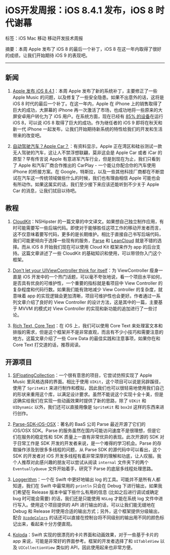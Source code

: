 # iOS开发周报：iOS 8.4.1 发布，iOS 8 时代谢幕

标签：iOS Mac 移动 移动开发技术周报

摘要：本周 Apple 发布了 iOS 8 的最后一个补丁，iOS 8 在这一年内取得了很好的成绩，让我们开始期待 iOS 9 的表现吧。

---

## 新闻

1. [Apple 发布 iOS 8.4.1](https://support.apple.com/en-us/HT205030)：本周 Apple 发布了新的系统补丁，主要修正了一些 Apple Music 的问题，以及修复了一些安全隐患。如果不出意外的话，这将是 iOS 8 时代的最后一个补丁。在这一年内，Apple 在 iPhone 上的销售取得了巨大的成功，大屏幕的 iPhone 再一次激活了市场，也成功地将一些原来的大屏安卓用户转化为了 iOS 用户。在系统方面，现在已经有 [85% 的设备](https://developer.apple.com/support/app-store/)在运行 iOS 8，可以说 iOS 8 取得了巨大的成功。作为继任者的 iOS 9 即将在秋天和新一代 iPhone 一起发布，让我们开始期待新系统的特性给我们的开发和生活带来的改变吧。

2. [自动驾驶汽车？Apple Car？](http://www.theguardian.com/technology/2015/aug/14/apple-self-driving-car-project-titan-sooner-than-expected)：有资料显示，Apple 正在湾区和硅谷测试一款无人驾驶的汽车，这让人不禁浮想联翩，莫非这会是 Apple Car 或者 iCar 的原型？早有传言说 Apple 有意进军汽车行业，但是到现在为止，我们只看到了 Apple 和汽车厂商合作推出的 CarPlay - 一个能让你配合你的汽车使用 iPhone 的桥接方案。在 Google，特斯拉，以及一些其他科技厂商都在不断尝试在汽车这一传统领域做些什么的时候，我们也有理由相信 Apple 可能也会有所动作。如果这属实的话，我们至少接下来应该还能听到不少关于 Apple Car 的消息，让我们拭目以待吧。

## 教程

1. [Cloud​Kit](http://nshipster.cn/cloudkit/)：NSHipster 的一篇文章的中文译文。如果想自己独立制作应用，有时可能需要写一些后端代码。即使对于能够胜任这项工作的移动开发者而言，这不仅意味着要写代码，更多的是长期维护。相比于直接自己书写后端代码，我们可能更倾向于选择一些现有的服务，[Parse](https://parse.com) 和 [LeanCloud](http://leancloud.cn) 就是不错的选择。而从 iOS 8 开始我们现在可以使用 Cloud Kit 框架来作为 app 的后台支持。这篇文章讲述了一些 CloudKit 的基础知识和使用，可以带领你入门这个框架。

2. [Don't let your UIViewController think for itself](http://blog.ios-developers.io/dont-let-your-uiviewcontroller-think-for-itself/)：为 ViewController 瘦身一直是 iOS 开发中的一个热门话题，可以毫不夸张地说，看一个项目水平如何，是否具有优良的可维护性，一个重要的指标就是看项目中 View Controller 的复杂程度和代码行数。如果我们能有效地减少 View Controller 的复杂度，就意味着 app 的实现逻辑会更加清晰，项目可维护性也会更好。作者通过一系列文章介绍了良好的 View Controller 的设计方法，这是其中的一篇，主要基于 MVVM 的模式对 View Controller 的实现和新功能的追加进行了一些讨论。

3. [Rich Text, Core Text](https://github.com/rnapier/richtext-coretext/blob/master/Rich%20Text%2C%20Core%20Text.pdf)：在 iOS 上，我们可以使用 Core Text 来处理富文本和排版的需求，但是这个框架并不是非常直观，而且有不少小技巧和需要注意的地方。这篇文章介绍了一些 Core Data 的最佳实践和注意事项，如果你在和 Core Text 打交道的话，推荐阅读。

## 开源项目

1. [SIFloatingCollection](https://github.com/ProudOfZiggy/SIFloatingCollection_Swift)：一个很有意思的项目，它尝试仿照实现了 Apple Music 里风格选择的界面。相比于使用 `UIKit`，这个项目可以说是另辟蹊径，使用了 `SpriteKit` 来进行制作和模拟，因此我们也可以很轻易地使用我们自己的形状来重用这个库，以满足设计要求。虽然不能说这个实现十全十美，但是这确实给我们在实现一些动画效果时提供了新的思路，除了 `UIKit` 和 `UIDynamic` 以外，我们还可以直接用像是 `SpriteKit` 和 `box2d` 这样的东西来进行创作。

2. [Parse-SDK-iOS-OSX](https://github.com/ParsePlatform/Parse-SDK-iOS-OSX)：著名的 BaaS 公司 Parse 最近开源了它们的 iOS/OSX SDK。Parse 的服务虽然在国内可能访问速度不是很理想，但是它们在服务的稳定性和 SDK 质量上一直有非常优异的表现。此次开源的 SDK 对于日常工作是 SDK 开发的开发者来说，是一个难得的学习机会。Parse 的存取操作涉及到很多多线程的问题，从 Parse SDK 的源代码中可以看出，这个 SDK 的开发者对 iOS 开发多线程有着非常深厚的理解和功底，让人叹服。我个人推荐对此感兴趣的朋友可以尝试从阅读 `internal` 文件夹下的两个 `EventuallyQueue` 文件开始着手，研究下 Parse 的底层多线程处理思路。

3. [Loggerithm](https://github.com/honghaoz/Loggerithm)：一个在 Swift 中更好地输出 log 的工具。可能并不是所有人都知道，我们在 Swift 中最常用的 `println` 只会在 Debug 下进行输出，如果我们希望在 Release 版本中留下些什么有用的信息 (比如之后进行调试或确定 bug 时可能会需要) 的话，我们还是只能使用 `NSLog` 才能在系统 log 文件中进行写入。使用这个项目提供的 API 进行输出的话，可以让我们能无缝地在 Debug 和 Release 时使用合适的输出方式；另外，这个框架提供分级输出，配合 [`XcodeColors`](https://github.com/robbiehanson/XcodeColors) 的话还可以直接在控制台将不同级别的输出用不同的颜色标记出来，看起来十分方便直观。

4. [Koloda](https://github.com/Yalantis/Koloda)：Swift 实现的很漂亮的卡片界面和动画效果，对于一些基于卡片的 app 来说，可能是非常好的界面参考。框架的开发者选择了和 `UITableView` 以及 `UICollectionView` 类似的 API，因此使用起来也非常方便。
